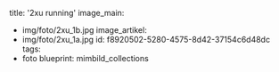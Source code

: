 title: '2xu running'
image_main:
  - img/foto/2xu_1b.jpg
image_artikel:
  - img/foto/2xu_1a.jpg
id: f8920502-5280-4575-8d42-37154c6d48dc
tags:
  - foto
blueprint: mimbild_collections
